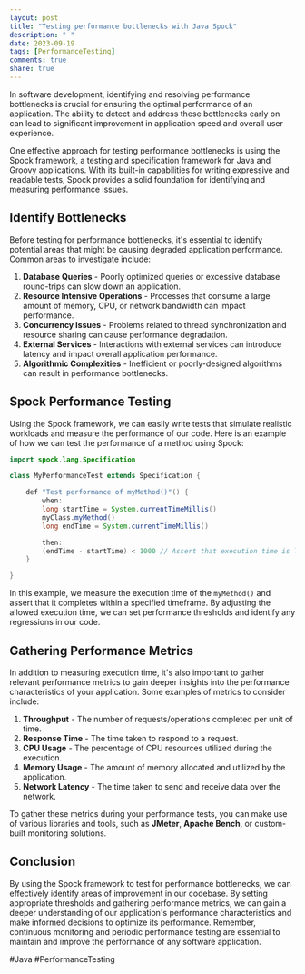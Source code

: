 ```yaml
---
layout: post
title: "Testing performance bottlenecks with Java Spock"
description: " "
date: 2023-09-19
tags: [PerformanceTesting]
comments: true
share: true
---
```


In software development, identifying and resolving performance bottlenecks is crucial for ensuring the optimal performance of an application. The ability to detect and address these bottlenecks early on can lead to significant improvement in application speed and overall user experience. 

One effective approach for testing performance bottlenecks is using the Spock framework, a testing and specification framework for Java and Groovy applications. With its built-in capabilities for writing expressive and readable tests, Spock provides a solid foundation for identifying and measuring performance issues.

## Identify Bottlenecks

Before testing for performance bottlenecks, it's essential to identify potential areas that might be causing degraded application performance. Common areas to investigate include:

1. **Database Queries** - Poorly optimized queries or excessive database round-trips can slow down an application.
2. **Resource Intensive Operations** - Processes that consume a large amount of memory, CPU, or network bandwidth can impact performance.
3. **Concurrency Issues** - Problems related to thread synchronization and resource sharing can cause performance degradation.
4. **External Services** - Interactions with external services can introduce latency and impact overall application performance.
5. **Algorithmic Complexities** - Inefficient or poorly-designed algorithms can result in performance bottlenecks.

## Spock Performance Testing

Using the Spock framework, we can easily write tests that simulate realistic workloads and measure the performance of our code. Here is an example of how we can test the performance of a method using Spock:

```java
import spock.lang.Specification

class MyPerformanceTest extends Specification {

    def "Test performance of myMethod()"() {
        when:
        long startTime = System.currentTimeMillis()
        myClass.myMethod()
        long endTime = System.currentTimeMillis()

        then:
        (endTime - startTime) < 1000 // Assert that execution time is less than 1 second
    }

}
```

In this example, we measure the execution time of the `myMethod()` and assert that it completes within a specified timeframe. By adjusting the allowed execution time, we can set performance thresholds and identify any regressions in our code.

## Gathering Performance Metrics

In addition to measuring execution time, it's also important to gather relevant performance metrics to gain deeper insights into the performance characteristics of your application. Some examples of metrics to consider include:

1. **Throughput** - The number of requests/operations completed per unit of time.
2. **Response Time** - The time taken to respond to a request.
3. **CPU Usage** - The percentage of CPU resources utilized during the execution.
4. **Memory Usage** - The amount of memory allocated and utilized by the application.
5. **Network Latency** - The time taken to send and receive data over the network.

To gather these metrics during your performance tests, you can make use of various libraries and tools, such as **JMeter**, **Apache Bench**, or custom-built monitoring solutions.

## Conclusion

By using the Spock framework to test for performance bottlenecks, we can effectively identify areas of improvement in our codebase. By setting appropriate thresholds and gathering performance metrics, we can gain a deeper understanding of our application's performance characteristics and make informed decisions to optimize its performance. Remember, continuous monitoring and periodic performance testing are essential to maintain and improve the performance of any software application.

#Java #PerformanceTesting